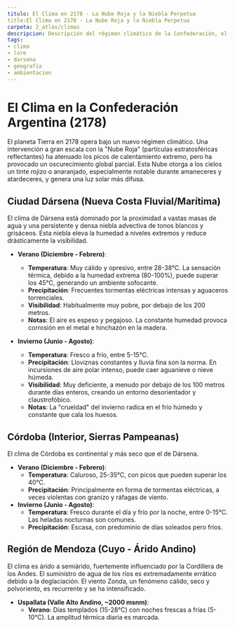 ```yaml
---
titulo: El Clima en 2178 - La Nube Roja y la Niebla Perpetua
title:El Clima en 2178 - La Nube Roja y la Niebla Perpetua
carpeta: 2_atlas/climas
descripcion: Descripción del régimen climático de la Confederación, el impacto de la 'Nube Roja' y las condiciones meteorológicas específicas de Dársena, Córdoba y la región de Cuyo.
tags:
- clima
- lore
- darsena
- geografia
- ambientacion
---
```


# El Clima en la Confederación Argentina (2178)

El planeta Tierra en 2178 opera bajo un nuevo régimen climático. Una intervención a gran escala con la "Nube Roja" (partículas estratosféricas reflectantes) ha atenuado los picos de calentamiento extremo, pero ha provocado un oscurecimiento global parcial. Esta Nube otorga a los cielos un tinte rojizo o anaranjado, especialmente notable durante amaneceres y atardeceres, y genera una luz solar más difusa.

## Ciudad Dársena (Nueva Costa Fluvial/Marítima)

El clima de Dársena está dominado por la proximidad a vastas masas de agua y una persistente y densa niebla advectiva de tonos blancos y grisáceos. Esta niebla eleva la humedad a niveles extremos y reduce drásticamente la visibilidad.

- **Verano (Diciembre - Febrero)**:
    - **Temperatura**: Muy cálido y opresivo, entre 28-38°C. La sensación térmica, debido a la humedad extrema (80-100%), puede superar los 45°C, generando un ambiente sofocante.
    - **Precipitación**: Frecuentes tormentas eléctricas intensas y aguaceros torrenciales.
    - **Visibilidad**: Habitualmente muy pobre, por debajo de los 200 metros.
    - **Notas**: El aire es espeso y pegajoso. La constante humedad provoca corrosión en el metal e hinchazón en la madera.

- **Invierno (Junio - Agosto)**:
    - **Temperatura**: Fresco a frío, entre 5-15°C.
    - **Precipitación**: Lloviznas constantes y lluvia fina son la norma. En incursiones de aire polar intenso, puede caer aguanieve o nieve húmeda.
    - **Visibilidad**: Muy deficiente, a menudo por debajo de los 100 metros durante días enteros, creando un entorno desorientador y claustrofóbico.
    - **Notas**: La "crueldad" del invierno radica en el frío húmedo y constante que cala los huesos.

## Córdoba (Interior, Sierras Pampeanas)

El clima de Córdoba es continental y más seco que el de Dársena.

- **Verano (Diciembre - Febrero)**:
    - **Temperatura**: Caluroso, 25-35°C, con picos que pueden superar los 40°C.
    - **Precipitación**: Principalmente en forma de tormentas eléctricas, a veces violentas con granizo y ráfagas de viento.
- **Invierno (Junio - Agosto)**:
    - **Temperatura**: Fresco durante el día y frío por la noche, entre 0-15°C. Las heladas nocturnas son comunes.
    - **Precipitación**: Escasa, con predominio de días soleados pero fríos.

## Región de Mendoza (Cuyo - Árido Andino)

El clima es árido a semiárido, fuertemente influenciado por la Cordillera de los Andes. El suministro de agua de los ríos es extremadamente errático debido a la deglaciación. El viento Zonda, un fenómeno cálido, seco y polvoriento, es recurrente y se ha intensificado.

- **Uspallata (Valle Alto Andino, ~2000 msnm)**:
    - **Verano**: Días templados (15-28°C) con noches frescas a frías (5-10°C). La amplitud térmica diaria es marcada.
